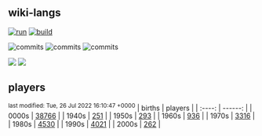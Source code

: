 ## wiki-langs
[![run](https://github.com/dreamerminsk/wiki-langs/actions/workflows/run.yml/badge.svg)](https://github.com/dreamerminsk/wiki-langs/actions/workflows/run.yml)
[![build](https://github.com/dreamerminsk/wiki-langs/actions/workflows/build.yml/badge.svg)](https://github.com/dreamerminsk/wiki-langs/actions/workflows/build.yml)

![commits](https://img.shields.io/github/commit-activity/y/dreamerminsk/wiki-langs)
![commits](https://img.shields.io/github/commit-activity/m/dreamerminsk/wiki-langs)
![commits](https://img.shields.io/github/commit-activity/w/dreamerminsk/wiki-langs)

![](https://img.shields.io/github/languages/code-size/dreamerminsk/wiki-langs)
![](https://img.shields.io/github/repo-size/dreamerminsk/wiki-langs)

## players
<sup>last modified: Tue, 26 Jul 2022 16:10:47 +0000</sup>
| births | players |
| :----: | ------: |
| 0000s | [38766](players/0000.births.csv) |
| 1940s | [251](players/1940.births.csv) |
| 1950s | [293](players/1950.births.csv) |
| 1960s | [936](players/1960.births.csv) |
| 1970s | [3316](players/1970.births.csv) |
| 1980s | [4530](players/1980.births.csv) |
| 1990s | [4021](players/1990.births.csv) |
| 2000s | [262](players/2000.births.csv) |

